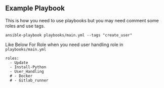 Example Playbook
----------------

This is how you need to use playbooks but you may need comment some roles and use tags.

```
ansible-playbook playbooks/main.yml --tags "create_user"
```

Like Below For Role when you need user handling role in `playbooks/main.yml`

```
roles:
  - Update
  - Install-Python
  - User_Handling
  # - Docker
  # - Gitlab_runner
```
